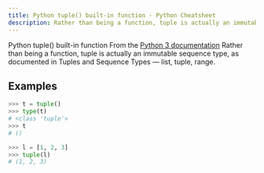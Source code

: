 ```yaml
---
title: Python tuple() built-in function - Python Cheatsheet
description: Rather than being a function, tuple is actually an immutable sequence type, as documented in Tuples and Sequence Types — list, tuple, range.
---
```


<base-title :title="frontmatter.title" :description="frontmatter.description">
Python tuple() built-in function
</base-title>

<base-disclaimer>
  <base-disclaimer-title>
    From the <a target="_blank" href="https://docs.python.org/3/library/functions.html#tuple">Python 3 documentation</a>
  </base-disclaimer-title>
  <base-disclaimer-content>
    Rather than being a function, tuple is actually an immutable sequence type, as documented in Tuples and Sequence Types — list, tuple, range.
  </base-disclaimer-content>
</base-disclaimer>

## Examples

```python
>>> t = tuple()
>>> type(t)
# <class 'tuple'>
>>> t
# ()

>>> l = [1, 2, 3]
>>> tuple(l)
# (1, 2, 3)
```

<!-- remove this tag to start editing this page -->
<empty-section />
<!-- remove this tag to start editing this page -->
